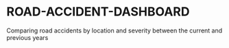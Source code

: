 # ROAD-ACCIDENT-DASHBOARD
Comparing road accidents by location and severity between the current and previous years
